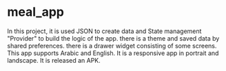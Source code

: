 # meal_app
In this project, it is used JSON to create data and State management "Provider" to build the logic of the app. there is a theme and saved data by shared preferences. there is a drawer widget consisting of some screens. This app supports Arabic and English. It is a responsive app in portrait and landscape. It is released an APK.
